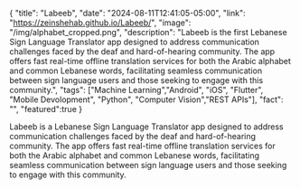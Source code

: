 {
  "title": "Labeeb",
  "date": "2024-08-11T12:41:05-05:00",
  "link": "https://zeinshehab.github.io/Labeeb/",
  "image": "/img/alphabet_cropped.png",
  "description": "Labeeb is the first Lebanese Sign Language Translator app designed to address communication challenges faced by the deaf and hard-of-hearing community. The app offers fast real-time offline translation services for both the Arabic alphabet and common Lebanese words, facilitating seamless communication between sign language users and those seeking to engage with this community.",
  "tags": ["Machine Learning","Android", "iOS", "Flutter", "Mobile Devolopment", "Python", "Computer Vision","REST APIs"],
  "fact": "",
  "featured":true
}

Labeeb is a Lebanese Sign Language Translator app designed to address communication challenges faced by the deaf and hard-of-hearing community. The app offers fast real-time offline translation services for both the Arabic alphabet and common Lebanese words, facilitating seamless communication between sign language users and those seeking to engage with this community.